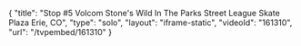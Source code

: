 {
    "title": "Stop #5 Volcom Stone's Wild In The Parks Street League Skate Plaza Erie, CO",
    "type": "solo",
    "layout": "iframe-static",
    "videoId": "161310",
    "url": "\/tvpembed\/161310"
}